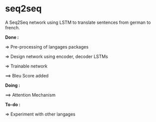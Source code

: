 # seq2seq

A Seq2Seq network using LSTM to translate sentences from german to french.

**Done :**

=> Pre-processing of langages packages

=> Design network using encoder, decoder LSTMs

=> Trainable network

==> Bleu Score added

**Doing :**

==> Attention Mechanism

**To-do :**

=> Experiment with other langages
